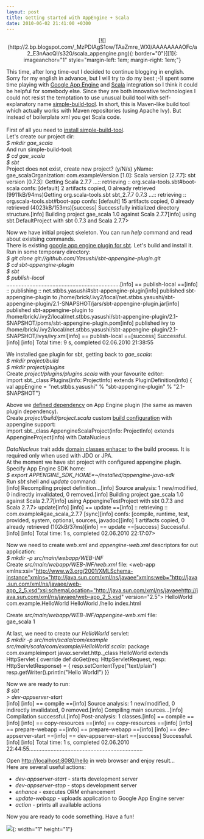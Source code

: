 ```yaml
---
layout: post
title: Getting started with AppEngine + Scala
date: 2010-06-02 21:41:00 +0300
---
```

<div class="separator" style="clear: both; text-align: center;">
[![](http://2.bp.blogspot.com/_MzPDIAgS1ow/TAaZmre_WXI/AAAAAAAAOFc/a2_E3nAacQI/s320/scala_appengine.png){:
border="0"}][1]{: imageanchor="1" style="margin-left: 1em; margin-right:
1em;"}
</div>

This time, after long time-out I decided to continue blogging in english. Sorry for my english in advance, but I will try to do my best ;-)I spent some time playing with [Google App Engine][2] and [Scala][3] integration so I think it could be helpful for somebody else. Since they are both innovative technologies I could not resist the temptation to use unusual build tool with self-explanatory name [simple-build-tool][4]. In short, this is Maven-like build tool which actually works with Maven repositories (using Apache Ivy). But instead of boilerplate xml you get Scala code.  
<a name="more" />  
First of all you need to [install simple-build-tool][5].  
Let\'s create our project dir:  
*$ mkdir gae\_scala*  
And run simple-build-tool:  
*$ cd gae\_scala*  
*$ sbt*  
    Project does not exist, create new project? (y/N/s) yName: gae_scalaOrganization: com.exampleVersion [1.0]: Scala version [2.7.7]: sbt version [0.7.3]: Getting Scala 2.7.7 ...:: retrieving :: org.scala-tools.sbt#boot-scala confs: [default] 2 artifacts copied, 0 already retrieved (9911kB/94ms)Getting org.scala-tools.sbt sbt_2.7.7 0.7.3 ...:: retrieving :: org.scala-tools.sbt#boot-app confs: [default] 15 artifacts copied, 0 already retrieved (4023kB/153ms)[success] Successfully initialized directory structure.[info] Building project gae_scala 1.0 against Scala 2.7.7[info]    using sbt.DefaultProject with sbt 0.7.3 and Scala 2.7.7> 

Now we have initial project skeleton. You can run *help* command and read about existsing commands.  
There is existing [google app engine plugin for sbt][6]. Let\'s build and install it. Run in some temporary directory:  
*$ git clone git://github.com/Yasushi/sbt-appengine-plugin.git*  
*$ cd sbt-appengine-plugin*  
*$ sbt*  
*$ publish-local*  
    ..........................................................................[info] == publish-local ==[info] :: publishing :: net.stbbs.yasushi#sbt-appengine-plugin[info]  published sbt-appengine-plugin to /home/brick/.ivy2/local/net.stbbs.yasushi/sbt-appengine-plugin/2.1-SNAPSHOT/jars/sbt-appengine-plugin.jar[info]  published sbt-appengine-plugin to /home/brick/.ivy2/local/net.stbbs.yasushi/sbt-appengine-plugin/2.1-SNAPSHOT/poms/sbt-appengine-plugin.pom[info]  published ivy to /home/brick/.ivy2/local/net.stbbs.yasushi/sbt-appengine-plugin/2.1-SNAPSHOT/ivys/ivy.xml[info] == publish-local ==[success] Successful.[info] [info] Total time: 9 s, completed 02.06.2010 21:38:55

  
We installed gae plugin for sbt, getting back to *gae\_scala*\:  
*$ mkdir project/build*  
*$ mkdir project/plugins*  
Create *project/plugins/plugins.scala* with your favourite editor:  
    import sbt._class Plugins(info: ProjectInfo) extends PluginDefinition(info) {  val appEngine = "net.stbbs.yasushi" % "sbt-appengine-plugin" % "2.1-SNAPSHOT"}

Above we [defined dependency][7] on App Engine plugin (the same as maven plugin dependency).  
Create *project/build/project.scala* custom [build configuration][8] with appengine support:  
    import sbt._class AppengineScalaProject(info: ProjectInfo)   extends AppengineProject(info) with DataNucleus

*DataNucleus* trait adds [domain classes enhacer][9] to the build process. It is required only when used with JDO or JPA.  
At the moment we have sbt project with configured appengine plugin. Specify App Engine SDK home:   
*$ export APPENGINE\_SDK\_HOME=~/installed/appengine-java-sdk*  
Run *sbt* shell and *update* command:  
    [info] Recompiling project definition...[info]    Source analysis: 1 new/modified, 0 indirectly invalidated, 0 removed.[info] Building project gae_scala 1.0 against Scala 2.7.7[info]    using AppengineTestProject with sbt 0.7.3 and Scala 2.7.7> update[info] [info] == update ==[info] :: retrieving :: com.example#gae_scala_2.7.7 [sync][info]  confs: [compile, runtime, test, provided, system, optional, sources, javadoc][info]  1 artifacts copied, 0 already retrieved (102kB/37ms)[info] == update ==[success] Successful.[info] [info] Total time: 1 s, completed 02.06.2010 22:17:07> 

Now we need to create *web.xml* and *appengine-web.xml* descriptors for out application:  
*$ mkdir -p src/main/webapp/WEB-INF*  
Create *src/main/webapp/WEB-INF/web.xml* file:    <?xml version="1.0" encoding="utf-8"?><web-app xmlns:xsi="http://www.w3.org/2001/XMLSchema-instance"xmlns="http://java.sun.com/xml/ns/javaee"xmlns:web="http://java.sun.com/xml/ns/javaee/web-app_2_5.xsd"xsi:schemaLocation="http://java.sun.com/xml/ns/javaeehttp://java.sun.com/xml/ns/javaee/web-app_2_5.xsd" version="2.5">        <servlet>                <servlet-name>HelloWorld</servlet-name>                <servlet-class>com.example.HelloWorld</servlet-class>        </servlet>        <servlet-mapping>                <servlet-name>HelloWorld</servlet-name>                <url-pattern>/hello</url-pattern>        </servlet-mapping>        <welcome-file-list>                <welcome-file>index.html</welcome-file>        </welcome-file-list></web-app>

Create *src/main/webapp/WEB-INF/appengine-web.xml* file:  
    <?xml version="1.0" encoding="utf-8"?><appengine-web-app xmlns="http://appengine.google.com/ns/1.0">        <application>gae_scala</application>        <version>1</version></appengine-web-app>

At last, we need to create our *HelloWorld* servlet:  
*$ mkdir -p src/main/scala/com/example*  
*src/main/scala/com/example/HelloWorld.scala*\:    package com.exampleimport javax.servlet.http._class HelloWorld extends HttpServlet {  override def doGet(req: HttpServletRequest, resp: HttpServletResponse) = {    resp.setContentType("text/plain")    resp.getWriter().println("Hello World!")  }}

Now we are ready to run:  
*$ sbt*  
*&gt; dev-appserver-start*  
    [info] [info] == compile ==[info]   Source analysis: 1 new/modified, 0 indirectly invalidated, 0 removed.[info] Compiling main sources...[info] Compilation successful.[info]   Post-analysis: 1 classes.[info] == compile ==[info] [info] == copy-resources ==[info] == copy-resources ==[info] [info] == prepare-webapp ==[info] == prepare-webapp ==[info] [info] == dev-appserver-start ==[info] == dev-appserver-start ==[success] Successful.[info] [info] Total time: 1 s, completed 02.06.2010 22:44:55..........................................................................

Open [http://localhost:8080/hello][10] in web browser and enjoy result...  
Here are several useful actions:  
* *dev-appserver-start* - starts development server
* *dev-appserver-stop* - stops development server
* *enhance* - executes ORM enhancement
* *update-webapp* - uploads application to Google App Engine server
* *action* - prints all available actions

Now you are ready to code something. Have a fun!<div class="blogger-post-footer">
![](https://blogger.googleusercontent.com/tracker/8677550483635565983-3311286708740222456?l=blog.vityuk.com){:
width="1" height="1"}
</div>



[1]: http://2.bp.blogspot.com/_MzPDIAgS1ow/TAaZmre_WXI/AAAAAAAAOFc/a2_E3nAacQI/s1600/scala_appengine.png 
[2]: http://code.google.com/appengine/ 
[3]: http://www.scala-lang.org/ 
[4]: http://code.google.com/p/simple-build-tool/ 
[5]: http://code.google.com/p/simple-build-tool/wiki/Setup 
[6]: http://github.com/Yasushi/sbt-appengine-plugin 
[7]: http://code.google.com/p/simple-build-tool/wiki/SbtPlugins 
[8]: http://codjavascript:void(0)e.google.com/p/simple-build-tool/wiki/BuildConfiguration 
[9]: http://code.google.com/intl/en/appengine/docs/java/datastore/usingjdo.html#Enhancing_Data_Classes 
[10]: http://localhost:8080/hello 
